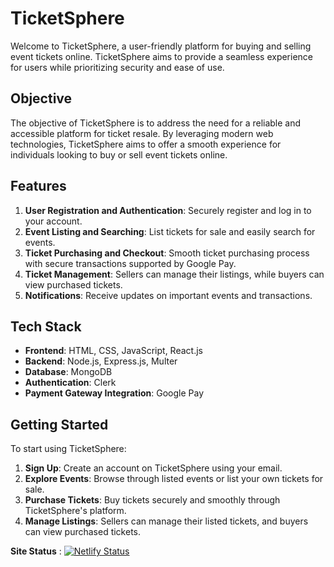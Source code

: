 # TicketSphere

Welcome to TicketSphere, a user-friendly platform for buying and selling event tickets online. TicketSphere aims to provide a seamless experience for users while prioritizing security and ease of use.

## Objective

The objective of TicketSphere is to address the need for a reliable and accessible platform for ticket resale. By leveraging modern web technologies, TicketSphere aims to offer a smooth experience for individuals looking to buy or sell event tickets online.

## Features

1. **User Registration and Authentication**: Securely register and log in to your account.
2. **Event Listing and Searching**: List tickets for sale and easily search for events.
3. **Ticket Purchasing and Checkout**: Smooth ticket purchasing process with secure transactions supported by Google Pay.
4. **Ticket Management**: Sellers can manage their listings, while buyers can view purchased tickets.
5. **Notifications**: Receive updates on important events and transactions.

## Tech Stack

- **Frontend**: HTML, CSS, JavaScript, React.js
- **Backend**: Node.js, Express.js, Multer
- **Database**: MongoDB
- **Authentication**: Clerk
- **Payment Gateway Integration**: Google Pay

## Getting Started

To start using TicketSphere:

1. **Sign Up**: Create an account on TicketSphere using your email.
2. **Explore Events**: Browse through listed events or list your own tickets for sale.
3. **Purchase Tickets**: Buy tickets securely and smoothly through TicketSphere's platform.
4. **Manage Listings**: Sellers can manage their listed tickets, and buyers can view purchased tickets.

**Site Status** : [![Netlify Status](https://api.netlify.com/api/v1/badges/3fdfbb15-03ce-48e5-ad84-5de89a22e40d/deploy-status)](https://app.netlify.com/sites/ticketsphere/deploys)